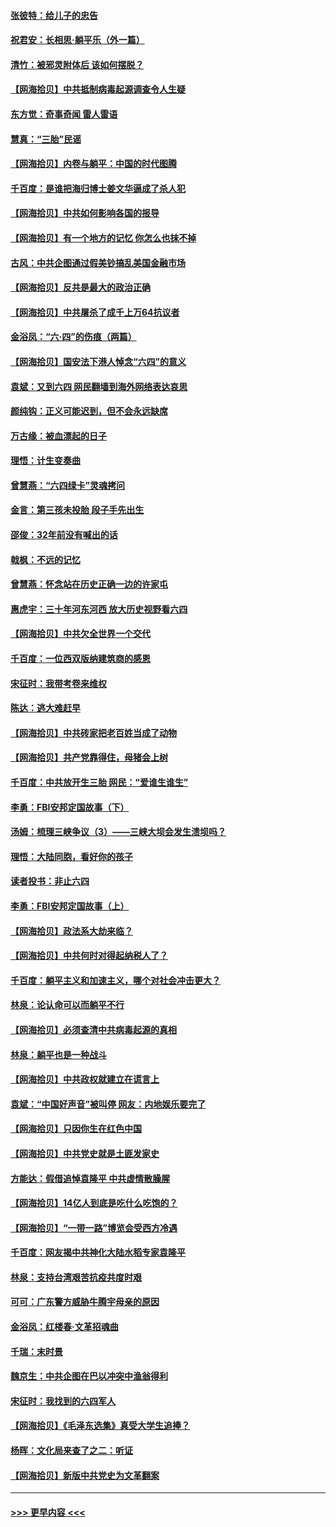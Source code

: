 #### [张彼特：给儿子的忠告](../pages/nsc993/n13018934.md?t=06131802) 
#### [祝君安：长相思‧躺平乐（外一篇）](../pages/nsc993/n13018923.md?t=06131802) 
#### [清竹：被邪灵附体后 该如何摆脱？](../pages/nsc993/n13018877.md?t=06131802) 
#### [【网海拾贝】中共抵制病毒起源调查令人生疑](../pages/nsc993/n13017785.md?t=06131802) 
#### [东方觉：奇事奇闻 雷人雷语](../pages/nsc993/n13017577.md?t=06131802) 
#### [慧真：“三胎”民谣](../pages/nsc993/n13017394.md?t=06131802) 
#### [【网海拾贝】内卷与躺平：中国的时代图腾](../pages/nsc993/n13016128.md?t=06131802) 
#### [千百度：是谁把海归博士姜文华逼成了杀人犯](../pages/nsc993/n13015218.md?t=06131802) 
#### [【网海拾贝】中共如何影响各国的报导](../pages/nsc993/n13012599.md?t=06131802) 
#### [【网海拾贝】有一个地方的记忆 你怎么也抹不掉](../pages/nsc993/n13009802.md?t=06131802) 
#### [古风：中共企图通过假美钞搞乱美国金融市场](../pages/nsc993/n13009626.md?t=06131802) 
#### [【网海拾贝】反共是最大的政治正确](../pages/nsc993/n13007051.md?t=06131802) 
#### [【网海拾贝】中共屠杀了成千上万64抗议者](../pages/nsc993/n13002713.md?t=06131802) 
#### [金浴凤：“六·四”的伤痕（两篇）](../pages/nsc993/n13001719.md?t=06131802) 
#### [【网海拾贝】国安法下港人悼念“六四”的意义](../pages/nsc993/n13001039.md?t=06131802) 
#### [袁斌：又到六四 网民翻墙到海外网络表达哀思](../pages/nsc993/n13000995.md?t=06131802) 
#### [颜纯钩：正义可能迟到，但不会永远缺席](../pages/nsc993/n13000920.md?t=06131802) 
#### [万古缘：被血漂起的日子](../pages/nsc993/n13000914.md?t=06131802) 
#### [理悟：计生变奏曲](../pages/nsc993/n13000414.md?t=06131802) 
#### [曾慧燕：“六四绿卡”灵魂拷问](../pages/nsc993/n13000277.md?t=06131802) 
#### [金言：第三孩未投胎 段子手先出生](../pages/nsc993/n13000215.md?t=06131802) 
#### [邵俊：32年前没有喊出的话](../pages/nsc993/n13000181.md?t=06131802) 
#### [戟枫：不远的记忆](../pages/nsc993/n13000121.md?t=06131802) 
#### [曾慧燕：怀念站在历史正确一边的许家屯](../pages/nsc993/n13000073.md?t=06131802) 
#### [惠虎宇：三十年河东河西 放大历史视野看六四](../pages/nsc993/n13000018.md?t=06131802) 
#### [【网海拾贝】中共欠全世界一个交代](../pages/nsc993/n12998706.md?t=06131802) 
#### [千百度：一位西双版纳建筑商的感恩](../pages/nsc993/n12998487.md?t=06131802) 
#### [宋征时：我带考卷来维权](../pages/nsc993/n12994088.md?t=06131802) 
#### [陈达：逃大难赶早](../pages/nsc993/n12993569.md?t=06131802) 
#### [【网海拾贝】中共砖家把老百姓当成了动物](../pages/nsc993/n12993483.md?t=06131802) 
#### [【网海拾贝】共产党靠得住，母猪会上树](../pages/nsc993/n12990730.md?t=06131802) 
#### [千百度：中共放开生三胎 网民：“爱谁生谁生”](../pages/nsc993/n12990644.md?t=06131802) 
#### [李勇：FBI安邦定国故事（下）](../pages/nsc993/n12987854.md?t=06131802) 
#### [汤姆：梳理三峡争议（3）——三峡大坝会发生溃坝吗？](../pages/nsc993/n12989806.md?t=06131802) 
#### [理悟：大陆同胞，看好你的孩子](../pages/nsc993/n12989778.md?t=06131802) 
#### [读者投书：非止六四](../pages/nsc993/n12989673.md?t=06131802) 
#### [李勇：FBI安邦定国故事（上）](../pages/nsc993/n12987749.md?t=06131802) 
#### [【网海拾贝】政法系大劫来临？](../pages/nsc993/n12987596.md?t=06131802) 
#### [【网海拾贝】中共何时对得起纳税人了？](../pages/nsc993/n12985578.md?t=06131802) 
#### [千百度：躺平主义和加速主义，哪个对社会冲击更大？](../pages/nsc993/n12985512.md?t=06131802) 
#### [林泉：论认命可以而躺平不行](../pages/nsc993/n12985505.md?t=06131802) 
#### [【网海拾贝】必须查清中共病毒起源的真相](../pages/nsc993/n12984276.md?t=06131802) 
#### [林泉：躺平也是一种战斗](../pages/nsc993/n12984194.md?t=06131802) 
#### [【网海拾贝】中共政权就建立在谎言上](../pages/nsc993/n12981880.md?t=06131802) 
#### [袁斌：“中国好声音”被叫停 网友：内地娱乐要完了](../pages/nsc993/n12981826.md?t=06131802) 
#### [【网海拾贝】只因你生在红色中国](../pages/nsc993/n12979096.md?t=06131802) 
#### [【网海拾贝】中共党史就是土匪发家史](../pages/nsc993/n12976478.md?t=06131802) 
#### [方能达：假借追悼袁隆平 中共虚情散臊腥](../pages/nsc993/n12976396.md?t=06131802) 
#### [【网海拾贝】14亿人到底是吃什么吃饱的？](../pages/nsc993/n12974125.md?t=06131802) 
#### [【网海拾贝】“一带一路”博览会受西方冷遇](../pages/nsc993/n12971787.md?t=06131802) 
#### [千百度：网友揭中共神化大陆水稻专家袁隆平](../pages/nsc993/n12971733.md?t=06131802) 
#### [林泉：支持台湾艰苦抗疫共度时艰](../pages/nsc993/n12971350.md?t=06131802) 
#### [可可：广东警方威胁牛腾宇母亲的原因](../pages/nsc993/n12971100.md?t=06131802) 
#### [金浴凤：红楼春·文革招魂曲](../pages/nsc993/n12970354.md?t=06131802) 
#### [千瑞：末时景](../pages/nsc993/n12970337.md?t=06131802) 
#### [魏京生：中共企图在巴以冲突中渔翁得利](../pages/nsc993/n12970286.md?t=06131802) 
#### [宋征时：我找到的六四军人](../pages/nsc993/n12970213.md?t=06131802) 
#### [【网海拾贝】《毛泽东选集》真受大学生追捧？](../pages/nsc993/n12968779.md?t=06131802) 
#### [杨晖：文化局来查了之二：听证](../pages/nsc993/n12966528.md?t=06131802) 
#### [【网海拾贝】新版中共党史为文革翻案](../pages/nsc993/n12967526.md?t=06131802) 

----
#### [ >>> 更早内容 <<< ](../indexes/nsc993-earlier.md)
